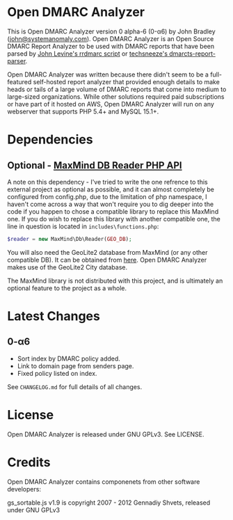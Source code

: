 # Open DMARC Analyzer

This is Open DMARC Analyzer version 0 alpha-6 (0-α6) by John Bradley (john@systemanomaly.com). Open DMARC Analyzer is an Open Source DMARC Report Analyzer to be used with DMARC reports that have been parsed by [John Levine's rrdmarc script](http://www.taugh.com/rddmarc/) or [techsneeze's dmarcts-report-parser](https://github.com/techsneeze/dmarcts-report-parser).

Open DMARC Analyzer was written because there didn't seem to be a full-featured self-hosted report analyzer that provided enough details to make heads or tails of a large volume of DMARC reports that come into medium to large-sized organizations. While other solutions required paid subscriptions or have part of it hosted on AWS, Open DMARC Analyzer will run on any webserver that supports PHP 5.4+ and MySQL 15.1+.

# Dependencies

## Optional - [MaxMind DB Reader PHP API](https://github.com/maxmind/MaxMind-DB-Reader-php)
A note on this dependency - I've tried to write the one refrence to this external project as optional as possible, and it can almost completely be configured from config.php, due to the limitation of php namespace, I haven't come across a way that won't require you to dig deeper into the code if you happen to chose a compatible library to replace this MaxMind one. If you do wish to replace this library with another compatible one, the line in question is located in `includes\functions.php`:
```php
$reader = new MaxMind\Db\Reader(GEO_DB);
```

You will also need the GeoLite2 database from MaxMind (or any other compatible DB). It can be obtained from [here](https://dev.maxmind.com/geoip/geoip2/geolite2/). Open DMARC Analyzer makes use of the GeoLite2 City database.

The MaxMind library is not distributed with this project, and is ultimately an optional feature to the project as a whole.

# Latest Changes

## 0-α6

- Sort index by DMARC policy added.
- Link to domain page from senders page.
- Fixed policy listed on index.

See `CHANGELOG.md` for full details of all changes.

# License

Open DMARC Analyzer is released under GNU GPLv3. See LICENSE.

# Credits

Open DMARC Analyzer contains componenets from other software developers:

gs_sortable.js v1.9 is copyright 2007 - 2012 Gennadiy Shvets, released under GNU GPLv3

